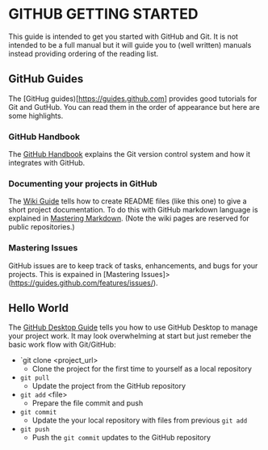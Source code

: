 # GITHUB GETTING STARTED
This guide is intended to get you started with GitHub and Git. It is not intended 
to be a full manual but it will guide you to (well written) manuals instead providing
ordering of the reading list.

## GitHub Guides
The [GitHug guides)[https://guides.github.com] provides good tutorials for Git and GutHub.
You can read them in the order of appearance but here are some highlights.

### GitHub Handbook
The [GitHub Handbook](https://guides.github.com/introduction/git-handbook/) explains the Git
version control system and how it integrates with GitHub.

### Documenting your projects in GitHub
The [Wiki Guide](https://guides.github.com/features/wikis/) tells how to create README files
(like this one) to give a short project documentation. To do this with GitHub markdown language 
is explained in [Mastering Markdown](https://guides.github.com/features/mastering-markdown/). 
(Note the wiki pages are reserved for public repositories.)

### Mastering Issues
GitHub issues are to keep track of tasks, enhancements, and bugs for your projects. This
is expained in [Mastering Issues]>(https://guides.github.com/features/issues/).

## Hello World
The [GitHub Desktop Guide](https://docs.github.com/en/desktop) tells you how to use 
GitHub Desktop to manage your project work. It may look overwhelming at start but
just remeber the basic work flow with Git/GitHub:
+ `git clone \<project_url\>
  + Clone the project for the first time to yourself as a local repository
+ `git pull`
  + Update the project from the GitHub repository
+ `git add` \<file\>
  + Prepare the file commit and push
+ `git commit`
  + Update the your local repository with files from previous `git add`
+ `git push`
  + Push the `git commit` updates to the GitHub repository
  
   
